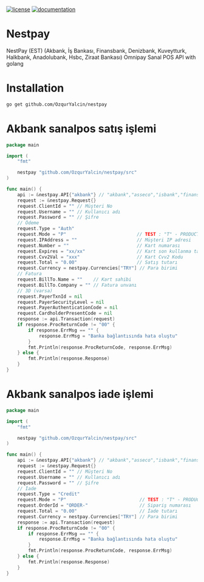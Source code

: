 [![license](https://img.shields.io/:license-mit-blue.svg)](https://github.com/OzqurYalcin/nestpay/blob/master/LICENSE.md)
[![documentation](https://pkg.go.dev/badge/github.com/OzqurYalcin/nestpay)](https://pkg.go.dev/github.com/OzqurYalcin/nestpay/src)

# Nestpay
NestPay (EST) (Akbank, İş Bankası, Finansbank, Denizbank, Kuveytturk, Halkbank, Anadolubank, Hsbc, Ziraat Bankası) Omnipay Sanal POS API with golang

# Installation
```bash
go get github.com/OzqurYalcin/nestpay
```

# Akbank sanalpos satış işlemi
```go
package main

import (
	"fmt"

	nestpay "github.com/OzqurYalcin/nestpay/src"
)

func main() {
	api := &nestpay.API{"akbank"} // "akbank","asseco","isbank","finansbank","denizbank","kuveytturk","halkbank","anadolubank","hsbc","ziraatbank"
	request := &nestpay.Request{}
	request.ClientId = "" // Müşteri No
	request.Username = "" // Kullanıcı adı
	request.Password = "" // Şifre
	// Ödeme
	request.Type = "Auth"
	request.Mode = "P"                          // TEST : "T" - PRODUCTION "P"
	request.IPAddress = ""                      // Müşteri IP adresi
	request.Number = ""                         // Kart numarası
	request.Expires = "xx/xx"                   // Kart son kullanma tarihi
	request.Cvv2Val = "xxx"                     // Kart Cvv2 Kodu
	request.Total = "0.00"                      // Satış tutarı
	request.Currency = nestpay.Currencies["TRY"] // Para birimi
	// Fatura
	request.BillTo.Name = ""    // Kart sahibi
	request.BillTo.Company = "" // Fatura unvanı
	// 3D (varsa)
	request.PayerTxnId = nil
	request.PayerSecurityLevel = nil
	request.PayerAuthenticationCode = nil
	request.CardholderPresentCode = nil
	response := api.Transaction(request)
	if response.ProcReturnCode != "00" {
		if response.ErrMsg == "" {
			response.ErrMsg = "Banka bağlantısında hata oluştu"
		}
		fmt.Println(response.ProcReturnCode, response.ErrMsg)
	} else {
		fmt.Println(response.Response)
	}
}
```

# Akbank sanalpos iade işlemi
```go
package main

import (
	"fmt"

	nestpay "github.com/OzqurYalcin/nestpay/src"
)

func main() {
	api := &nestpay.API{"akbank"} // "akbank","asseco","isbank","finansbank","denizbank","kuveytturk","halkbank","anadolubank","hsbc","ziraatbank"
	request := &nestpay.Request{}
	request.ClientId = "" // Müşteri No
	request.Username = "" // Kullanıcı adı
	request.Password = "" // Şifre
	// İade
	request.Type = "Credit"
	request.Mode = "P"                           // TEST : "T" - PRODUCTION "P"
	request.OrderId = "ORDER-"                   // Sipariş numarası
	request.Total = "0.00"                       // İade tutarı
	request.Currency = nestpay.Currencies["TRY"] // Para birimi
	response := api.Transaction(request)
	if response.ProcReturnCode != "00" {
		if response.ErrMsg == "" {
			response.ErrMsg = "Banka bağlantısında hata oluştu"
		}
		fmt.Println(response.ProcReturnCode, response.ErrMsg)
	} else {
		fmt.Println(response.Response)
	}
}
```
